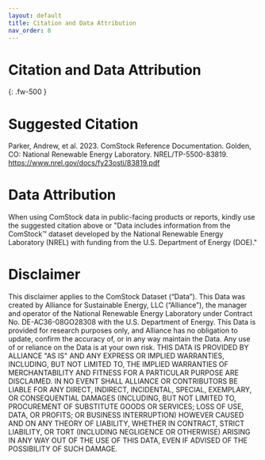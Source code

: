 ```yaml
---
layout: default
title: Citation and Data Attribution
nav_order: 8
---
```


# Citation and Data Attribution
{: .fw-500 }

# Suggested Citation
Parker, Andrew, et al. 2023. ComStock Reference Documentation. Golden, CO: National Renewable Energy Laboratory. NREL/TP-5500-83819. https://www.nrel.gov/docs/fy23osti/83819.pdf 

# Data Attribution
When using ComStock data in public-facing products or reports, kindly use the suggested citation above or "Data includes information from the ComStock™ dataset developed by the National Renewable Energy Laboratory (NREL) with funding from the U.S. Department of Energy (DOE)."

# Disclaimer
This disclaimer applies to the ComStock Dataset (“Data”). This Data was created by Alliance for Sustainable Energy, LLC (“Alliance”), the manager and operator of the National Renewable Energy Laboratory under Contract No. DE-AC36-08GO28308 with the U.S. Department of Energy. This Data is provided for research purposes only, and Alliance has no obligation to update, confirm the accuracy of, or in any way maintain the Data. Any use of or reliance on the Data is at your own risk. THIS DATA IS PROVIDED BY ALLIANCE "AS IS" AND ANY EXPRESS OR IMPLIED WARRANTIES, INCLUDING, BUT NOT LIMITED TO, THE IMPLIED WARRANTIES OF MERCHANTABILITY AND FITNESS FOR A PARTICULAR PURPOSE ARE DISCLAIMED. IN NO EVENT SHALL ALLIANCE OR CONTRIBUTORS BE LIABLE FOR ANY DIRECT, INDIRECT, INCIDENTAL, SPECIAL, EXEMPLARY, OR CONSEQUENTIAL DAMAGES (INCLUDING, BUT NOT LIMITED TO, PROCUREMENT OF SUBSTITUTE GOODS OR SERVICES; LOSS OF USE, DATA, OR PROFITS; OR BUSINESS INTERRUPTION) HOWEVER CAUSED AND ON ANY THEORY OF LIABILITY, WHETHER IN CONTRACT, STRICT LIABILITY, OR TORT (INCLUDING NEGLIGENCE OR OTHERWISE) ARISING IN ANY WAY OUT OF THE USE OF THIS DATA, EVEN IF ADVISED OF THE POSSIBILITY OF SUCH DAMAGE.

